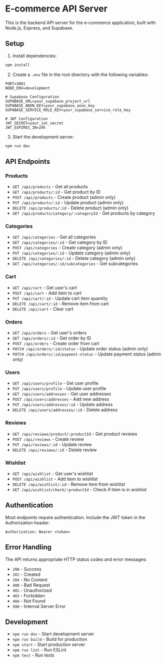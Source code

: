 # E-commerce API Server

This is the backend API server for the e-commerce application, built with Node.js, Express, and Supabase.

## Setup

1. Install dependencies:
```bash
npm install
```

2. Create a `.env` file in the root directory with the following variables:
```env
PORT=3001
NODE_ENV=development

# Supabase Configuration
SUPABASE_URL=your_supabase_project_url
SUPABASE_ANON_KEY=your_supabase_anon_key
SUPABASE_SERVICE_ROLE_KEY=your_supabase_service_role_key

# JWT Configuration
JWT_SECRET=your_jwt_secret
JWT_EXPIRES_IN=24h
```

3. Start the development server:
```bash
npm run dev
```

## API Endpoints

### Products

- `GET /api/products` - Get all products
- `GET /api/products/:id` - Get product by ID
- `POST /api/products` - Create product (admin only)
- `PUT /api/products/:id` - Update product (admin only)
- `DELETE /api/products/:id` - Delete product (admin only)
- `GET /api/products/category/:categoryId` - Get products by category

### Categories

- `GET /api/categories` - Get all categories
- `GET /api/categories/:id` - Get category by ID
- `POST /api/categories` - Create category (admin only)
- `PUT /api/categories/:id` - Update category (admin only)
- `DELETE /api/categories/:id` - Delete category (admin only)
- `GET /api/categories/:id/subcategories` - Get subcategories

### Cart

- `GET /api/cart` - Get user's cart
- `POST /api/cart` - Add item to cart
- `PUT /api/cart/:id` - Update cart item quantity
- `DELETE /api/cart/:id` - Remove item from cart
- `DELETE /api/cart` - Clear cart

### Orders

- `GET /api/orders` - Get user's orders
- `GET /api/orders/:id` - Get order by ID
- `POST /api/orders` - Create order from cart
- `PATCH /api/orders/:id/status` - Update order status (admin only)
- `PATCH /api/orders/:id/payment-status` - Update payment status (admin only)

### Users

- `GET /api/users/profile` - Get user profile
- `PUT /api/users/profile` - Update user profile
- `GET /api/users/addresses` - Get user addresses
- `POST /api/users/addresses` - Add new address
- `PUT /api/users/addresses/:id` - Update address
- `DELETE /api/users/addresses/:id` - Delete address

### Reviews

- `GET /api/reviews/product/:productId` - Get product reviews
- `POST /api/reviews` - Create review
- `PUT /api/reviews/:id` - Update review
- `DELETE /api/reviews/:id` - Delete review

### Wishlist

- `GET /api/wishlist` - Get user's wishlist
- `POST /api/wishlist` - Add item to wishlist
- `DELETE /api/wishlist/:id` - Remove item from wishlist
- `GET /api/wishlist/check/:productId` - Check if item is in wishlist

## Authentication

Most endpoints require authentication. Include the JWT token in the Authorization header:

```
Authorization: Bearer <token>
```

## Error Handling

The API returns appropriate HTTP status codes and error messages:

- `200` - Success
- `201` - Created
- `204` - No Content
- `400` - Bad Request
- `401` - Unauthorized
- `403` - Forbidden
- `404` - Not Found
- `500` - Internal Server Error

## Development

- `npm run dev` - Start development server
- `npm run build` - Build for production
- `npm start` - Start production server
- `npm run lint` - Run ESLint
- `npm test` - Run tests 